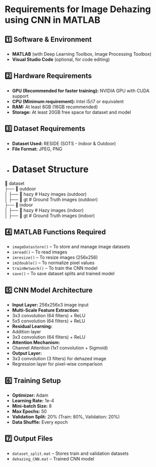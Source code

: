 # **Requirements for Image Dehazing using CNN in MATLAB**

## **1️⃣ Software & Environment**
- **MATLAB** (with Deep Learning Toolbox, Image Processing Toolbox)
- **Visual Studio Code** (optional, for code editing)

## **2️⃣ Hardware Requirements**
- **GPU (Recommended for faster training):** NVIDIA GPU with CUDA support
- **CPU (Minimum requirement):** Intel i5/i7 or equivalent
- **RAM:** At least 8GB (16GB recommended)
- **Storage:** At least 20GB free space for dataset and model

## **3️⃣ Dataset Requirements**
- **Dataset Used:** RESIDE (SOTS - Indoor & Outdoor)
- **File Format:** JPEG, PNG
- # Dataset Structure

📂 dataset  
├── 📂 outdoor  
│   ├── 📂 hazy        # Hazy images (outdoor)  
│   ├── 📂 gt          # Ground Truth images (outdoor)  
├── 📂 indoor  
│   ├── 📂 hazy        # Hazy images (indoor)  
│   ├── 📂 gt          # Ground Truth images (indoor)  


## **4️⃣ MATLAB Functions Required**
- `imageDatastore()` – To store and manage image datasets
- `imread()` – To read images
- `imresize()` – To resize images (256x256)
- `im2double()` – To normalize pixel values
- `trainNetwork()` – To train the CNN model
- `save()` – To save dataset splits and trained model

## **5️⃣ CNN Model Architecture**
- **Input Layer:** 256x256x3 image input
- **Multi-Scale Feature Extraction:**
- 3x3 convolution (64 filters) + ReLU
- 5x5 convolution (64 filters) + ReLU
- **Residual Learning:**
- Addition layer
- 3x3 convolution (64 filters) + ReLU
- **Attention Mechanism:**
- Channel Attention (1x1 convolution + Sigmoid)
- **Output Layer:**
- 3x3 convolution (3 filters) for dehazed image
- Regression layer for pixel-wise comparison

## **6️⃣ Training Setup**
- **Optimizer:** Adam
- **Learning Rate:** 1e-4
- **Mini-batch Size:** 8
- **Max Epochs:** 50
- **Validation Split:** 20% (Train: 80%, Validation: 20%)
- **Data Shuffle:** Every epoch

## **7️⃣ Output Files**
- `dataset_split.mat` – Stores train and validation datasets
- `dehazing_CNN.mat` – Trained CNN model
